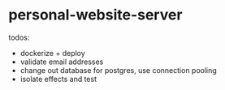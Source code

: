# personal-website-server

todos:
- dockerize + deploy
- validate email addresses
- change out database for postgres, use connection  pooling
- isolate effects and test
